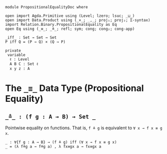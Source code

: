 ```
module PropositionalEqualityDoc where
```

```
open import Agda.Primitive using (Level; lzero; lsuc; _⊔_)
open import Data.Product using (_×_; _,_; proj₁; proj₂; Σ-syntax)
import Relation.Binary.PropositionalEquality as Eq
open Eq using (_≡_; _≗_; refl; sym; cong; cong₂; cong-app)

_iff_ : Set → Set → Set
P iff Q = (P → Q) × (Q → P)

private
 variable
  ℓ : Level
  A B C : Set ℓ
  x y z : A
```

# The `_≡_` Data Type (Propositional Equality)


## `_≗_ : (f g : A → B) → Set _` <a name="pointwise-function-equality"></a>

Pointwise equality on functions.
That is, `f ≗ g` is equivalent to `∀ x → f x ≡ g x`.

```
_ : ∀{f g : A → B} → (f ≗ g) iff (∀ x → f x ≡ g x)
_ = (λ f≗g a → f≗g a) , λ fx≡gx a → fx≡gx a
```
